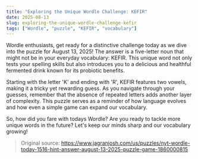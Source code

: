```yaml
---
title: "Exploring the Unique Wordle Challenge: KEFIR"
date: 2025-08-13
slug: exploring-the-unique-wordle-challenge-kefir
tags: ["Wordle", "puzzle", "KEFIR", "vocabulary"]
---
```


Wordle enthusiasts, get ready for a distinctive challenge today as we dive into the puzzle for August 13, 2025! The answer is a five-letter noun that might not be in your everyday vocabulary: KEFIR. This unique word not only tests your spelling skills but also introduces you to a delicious and healthful fermented drink known for its probiotic benefits.

Starting with the letter 'K' and ending with 'R', KEFIR features two vowels, making it a tricky yet rewarding guess. As you navigate through your guesses, remember that the absence of repeated letters adds another layer of complexity. This puzzle serves as a reminder of how language evolves and how even a simple game can expand our vocabulary.

So, how did you fare with todays Wordle? Are you ready to tackle more unique words in the future? Let's keep our minds sharp and our vocabulary growing!

> Original source: https://www.jagranjosh.com/us/puzzles/nyt-wordle-today-1516-hint-answer-august-13-2025-puzzle-game-1860000815